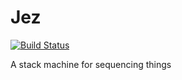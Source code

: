 # Jez

[![Build Status](https://travis-ci.org/davebrent/jez.svg?branch=master)](https://travis-ci.org/davebrent/jez)

A stack machine for sequencing things
